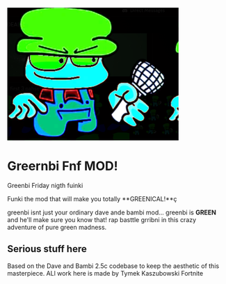 


![grenbi](art/Screenshot_20250619_214434.png)
# Greernbi Fnf MOD!

Greenbi Friday nigth fuinki

Funki
the mod that will make you totally **GREENICAL!**ç

greenbi isnt just your ordinary dave ande bambi mod... greenbi is **GREEN** and he'll make sure you know that! rap basttle grribni in this crazy adventure of pure green madness.

## Serious stuff here 
Based on the Dave and Bambi 2.5c codebase to keep the aesthetic of this masterpiece.
ALl work here is made by Tymek Kaszubowski Fortnite
